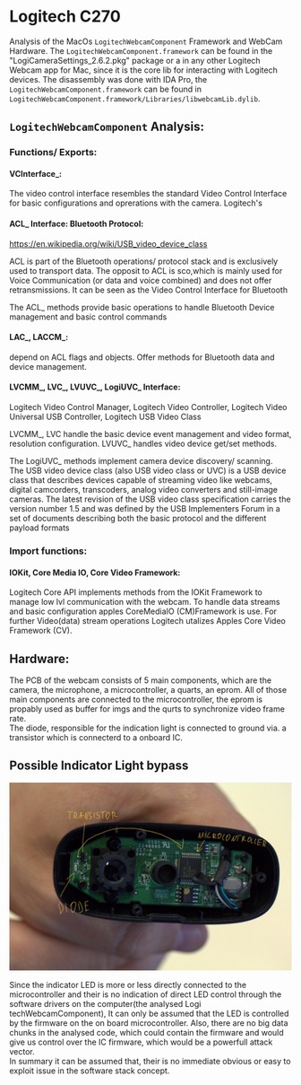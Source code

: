 # Logitech C270

Analysis of the MacOs `LogitechWebcamComponent` Framework and WebCam Hardware.
The `LogitechWebcamComponent.framework` can be found in the "LogiCameraSettings_2.6.2.pkg" package or a in any other Logitech Webcam app for Mac, since it is the core lib for interacting with Logitech devices.
The disassembly was done with IDA Pro, the `LogitechWebcamComponent.framework` can be found in `LogitechWebcamComponent.framework/Libraries/libwebcamLib.dylib`.

## `LogitechWebcamComponent` Analysis: <br>

### Functions/ Exports:

#### VCInterface_:
The video control interface resembles the standard Video Control Interface for basic configurations and oprerations with the camera.
Logitech's

#### ACL_ Interface: Bluetooth Protocol:

https://en.wikipedia.org/wiki/USB_video_device_class

ACL is part of the Bluetooth operations/ protocol stack and is exclusively used to transport data. The opposit to ACL is sco,which is mainly used for Voice Communication (or data and voice combined) and does not offer retransmissions.
It can be seen as the Video Control Interface for Bluetooth



The ACL_ methods provide basic operations to handle Bluetooth Device management and basic control commands

#### LAC_, LACCM_:

depend on ACL flags and objects.  Offer methods for Bluetooth data and device management.

#### LVCMM_, LVC_, LVUVC_, LogiUVC_ Interface:
Logitech Video Control Manager, Logitech Video Controller, Logitech Video Universal USB Controller, Logitech USB Video Class

LVCMM_, LVC handle the basic device event management and video format, resolution configuration. LVUVC_ handles video device get/set methods.

The LogiUVC_ methods implement camera device discovery/ scanning.
The USB video device class (also USB video class or UVC) is a USB device class that describes devices capable of streaming video like webcams, digital camcorders, transcoders, analog video converters and still-image cameras.
The latest revision of the USB video class specification carries the version number 1.5 and was defined by the USB Implementers Forum in a set of documents describing both the basic protocol and the different payload formats

### Import functions:

#### IOKit, Core Media IO, Core Video Framework:

Logitech Core API implements methods from the IOKit Framework to manage low lvl communication with the webcam. To handle data streams and basic configuration apples CoreMediaIO (CM)Framework is use.
For further Video(data) stream operations Logitech utalizes Apples Core Video Framework (CV).

## Hardware:

The PCB of the webcam consists of 5 main components, which are the camera, the microphone, a microcontroller, a quarts, an eprom.
All of those main components are connected to the microcontroller, the eprom is propably used as buffer for imgs and the qurts to synchronize video frame rate.  
The diode, responsible for the indication light is connected to ground via. a transistor which is connecterd to a onboard IC.

## **Possible** Indicator Light bypass


![webcam pcb](media/pcb.JPG)

Since the indicator LED is more or less directly connected to the microcontroller and their is no indication of direct LED control through the software drivers on the computer(the analysed Logi techWebcamComponent), It can only be assumed that the LED is controlled by the firmware on the on board microcontroller.
Also, there are no big data chunks in the analysed code, which could contain the firmware and would give us control over the IC firmware, which would be a powerfull attack vector.  
In summary it can be assumed that, their is no immediate obvious or easy to exploit issue in the software stack concept.
